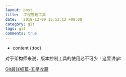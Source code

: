 ```yaml
---
layout: post
title:  工程管理工具
date:   2018-12-09 15:52:12 +08:00
category: git
tags: git
comments: true
---
```


* content
{:toc}

对于架构师来说，版本控制工具的使用必不可少！这里讲git












[Git最详细篇-五星收藏](https://www.jianshu.com/p/e8a6c4e40b58)
